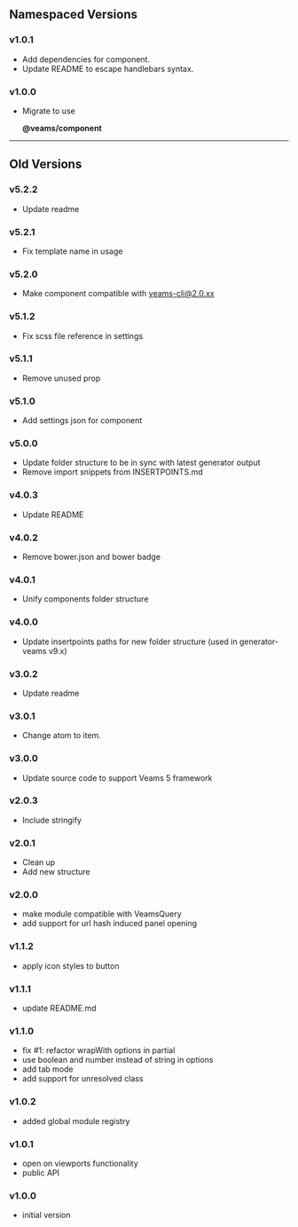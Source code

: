 ## Namespaced Versions

### v1.0.1
- Add dependencies for component.
- Update README to escape handlebars syntax.

### v1.0.0

- Migrate to use 

	**@veams/component**
	
------------------

## Old Versions 


### v5.2.2
- Update readme

### v5.2.1
- Fix template name in usage

### v5.2.0
- Make component compatible with veams-cli@2.0.xx

### v5.1.2
- Fix scss file reference in settings

### v5.1.1
- Remove unused prop

### v5.1.0
- Add settings json for component

### v5.0.0
- Update folder structure to be in sync with latest generator output
- Remove import snippets from INSERTPOINTS.md

### v4.0.3
- Update README

### v4.0.2
- Remove bower.json and bower badge

### v4.0.1
- Unify components folder structure

### v4.0.0
- Update insertpoints paths for new folder structure (used in generator-veams v9.x)

### v3.0.2
- Update readme

### v3.0.1
- Change atom to item.

### v3.0.0
- Update source code to support Veams 5 framework

### v2.0.3
- Include stringify

### v2.0.1
- Clean up
- Add new structure

### v2.0.0
- make module compatible with VeamsQuery
- add support for url hash induced panel opening

### v1.1.2
- apply icon styles to button

### v1.1.1
- update README.md

### v1.1.0
- fix #1: refactor wrapWith options in partial
- use boolean and number instead of string in options
- add tab mode
- add support for unresolved class

### v1.0.2
- added global module registry

### v1.0.1
- open on viewports functionality
- public API

### v1.0.0
- initial version

